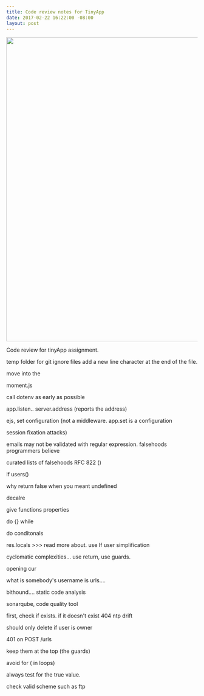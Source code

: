 ```yaml
---
title: Code review notes for TinyApp
date: 2017-02-22 16:22:00 -08:00
layout: post
---
```


<img src="/uploads/kortos.jpg" width="800px">

Code review for tinyApp assignment.  

temp folder for git ignore files
add a new line character at the end of the file. 

move into the 

moment.js

call dotenv as early as possible


app.listen.. server.address (reports the address)


ejs, set configuration (not a middleware.
app.set is a configuration

session fixation attacks)


emails may not be validated with regular expression.
falsehoods programmers believe

curated lists of falsehoods
RFC 822 ()

if users()

why return false when you meant undefined

decalre 

give functions properties

do {} while

do conditonals

res.locals >>> read more about. use 
If user simplification

cyclomatic complexities... use return, use guards.

opening cur

what is somebody's username is urls....

bithound.... static code analysis

sonarqube, code quality tool

first, check if exists.
if it doesn't exist 404
ntp drift


should only delete if user is owner

401 on POST /urls

keep them at the top (the guards)

avoid for ( in loops)

always test for the true value.




check valid scheme such as ftp